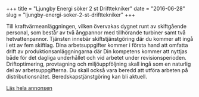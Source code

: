 +++
title = "Ljungby Energi söker 2 st Drifttekniker"
date = "2016-06-28"
slug = "ljungby-energi-soker-2-st-drifttekniker"
+++

Till kraftvärmeanläggningen, vilken övervakas dygnet runt av skiftgående
personal, som består av två ångpannor med tillhörande turbiner samt två
hetvattenpannor. Tjänsten innebär skiftstjänstgöring där du kommer att ingå i
ett av fem skiftlag. Dina arbetsuppgifter kommer i första hand att omfatta
drift av produktionsanläggningarna där Din kompetens kommer att nyttjas både
för det dagliga underhållet och vid arbetet under revisionsperioden.
Driftoptimering, provtagning och miljöuppföljning skall ingå som en naturlig
del av arbetsuppgifterna. Du skall också vara beredd att utföra arbeten på
distributionsnätet. Beredskapstjänstgöring kan bli aktuell.

[Läs hela annonsen](/files/ljungby-energi-soker-2-st-drifttekniker.pdf)
